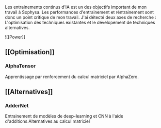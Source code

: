 Les entrainements continus d'IA est un des objectifs important de mon travail à Sophysa. Les performances d'entrainement et réntrainement sont donc un point critique de mon travail.
J'ai détecté deux axes de recherche : L'optimisation des techniques existantes et le dévelopement de techniques alternatives.

![[Power]]

## [[Optimisation]]
### AlphaTensor
Apprentissage par renforcement du calcul matriciel par AlphaZero.

## [[Alternatives]]
### AdderNet
Entrainement de modèles  de deep-learning et CNN à l'aide d'additions.Alternatives au calcul matriciel